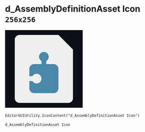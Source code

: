 # d_AssemblyDefinitionAsset Icon `256x256`
<img src="/img/d_AssemblyDefinitionAsset%20Icon.png" width=256 height=256>

``` CSharp
EditorGUIUtility.IconContent("d_AssemblyDefinitionAsset Icon")
```
```
d_AssemblyDefinitionAsset Icon
```
